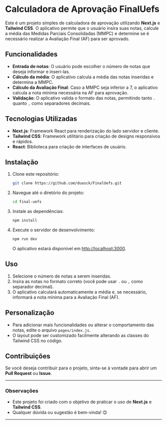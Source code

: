 # Calculadora de Aprovação FinalUefs

Este é um projeto simples de calculadora de aprovação utilizando **Next.js** e **Tailwind CSS**. O aplicativo permite que o usuário insira suas notas, calcule a média das Medidas Parciais Consolidadas (MMPC) e determine se é necessário realizar a Avaliação Final (AF) para ser aprovado.

## Funcionalidades

- **Entrada de notas**: O usuário pode escolher o número de notas que deseja informar e inseri-las.
- **Cálculo da média**: O aplicativo calcula a média das notas inseridas e determina a MMPC.
- **Cálculo da Avaliação Final**: Caso a MMPC seja inferior a 7, o aplicativo calcula a nota mínima necessária na AF para aprovação.
- **Validação**: O aplicativo valida o formato das notas, permitindo tanto `.` quanto `,` como separadores decimais.

## Tecnologias Utilizadas

- **Next.js**: Framework React para renderização do lado servidor e cliente.
- **Tailwind CSS**: Framework utilitário para criação de designs responsivos e rápidos.
- **React**: Biblioteca para criação de interfaces de usuário.

## Instalação

1. Clone este repositório:
   ```bash
   git clone https://github.com/duasck/FinalUefs.git
   ```

2. Navegue até o diretório do projeto:
   ```bash
   cd final-uefs
   ```

3. Instale as dependências:
   ```bash
   npm install
   ```

4. Execute o servidor de desenvolvimento:
   ```bash
   npm run dev
   ```

   O aplicativo estará disponível em [http://localhost:3000](http://localhost:3000).

## Uso

1. Selecione o número de notas a serem inseridas.
2. Insira as notas no formato correto (você pode usar `.` ou `,` como separador decimal).
3. O aplicativo calculará automaticamente a média e, se necessário, informará a nota mínima para a Avaliação Final (AF).


## Personalização

- Para adicionar mais funcionalidades ou alterar o comportamento das notas, edite o arquivo `pages/index.js`.
- O layout pode ser customizado facilmente alterando as classes do Tailwind CSS no código.

## Contribuições

Se você deseja contribuir para o projeto, sinta-se à vontade para abrir um **Pull Request** ou **Issue**.

---

### Observações

- Este projeto foi criado com o objetivo de praticar o uso de **Next.js** e **Tailwind CSS**.
- Qualquer dúvida ou sugestão é bem-vinda! 😊

---
